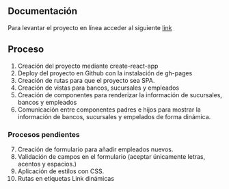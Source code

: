 ## Documentación

Para  levantar el proyecto en línea acceder al siguiente [link](https://taniatenorio.github.io/Cumplo-Test/)

## Proceso

1. Creación del proyecto mediante create-react-app
2. Deploy del proyecto en Github con la instalación de gh-pages
3. Creación de rutas para que el proyecto sea SPA.
4. Creación de vistas para bancos, sucursales y empleados
5. Creación de componentes para renderizar la información de sucursales, bancos y empleados
6. Comunicación entre componentes padres e hijos para mostrar la información de bancos, sucursales y empelados de forma dinámica.

### Procesos pendientes

7. Creación de formulario para añadir empleados nuevos.
8. Validación de campos en el formulario (aceptar únicamente letras, acentos y espacios.)
9. Aplicación de estilos con CSS.
10. Rutas en etiquetas Link dinámicas

